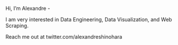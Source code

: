Hi, I’m Alexandre - 

I am very interested in Data Engineering, Data Visualization, and Web Scraping. 

Reach me out at twitter.com/alexandreshinohara

<!---
alexandreshinohara/alexandreshinohara is a ✨ special ✨ repository because its `README.md` (this file) appears on your GitHub profile.
You can click the Preview link to take a look at your changes.
--->
